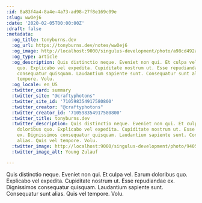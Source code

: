 ```yaml
---
:id: 8a83f4a4-8a4e-4a73-ad98-27f8e169c09e
:slug: wwOej6
:date: '2020-02-05T00:00:00Z'
:draft: false
:metadata:
  :og_title: tonyburns.dev
  :og_url: https://tonyburns.dev/notes/wwOej6
  :og_image: http://localhost:9000/singulus-development/photo/a98cd492ab15830e58c1bb750cdb852f.jpeg
  :og_type: article
  :og_description: Quis distinctio neque. Eveniet non qui. Et culpa vel. Earum doloribus
    quo. Explicabo vel expedita. Cupiditate nostrum ut. Esse repudiandae ex. Dignissimos
    consequatur quisquam. Laudantium sapiente sunt. Consequatur sunt alias. Quis vel
    tempore. Volu.
  :og_locale: en_US
  :twitter_card: summary
  :twitter_site: "@craftyphotons"
  :twitter_site_id: '710598354917580800'
  :twitter_creator: "@craftyphotons"
  :twitter_creator_id: '710598354917580800'
  :twitter_title: tonyburns.dev
  :twitter_description: Quis distinctio neque. Eveniet non qui. Et culpa vel. Earum
    doloribus quo. Explicabo vel expedita. Cupiditate nostrum ut. Esse repudiandae
    ex. Dignissimos consequatur quisquam. Laudantium sapiente sunt. Consequatur sunt
    alias. Quis vel tempore. Volu.
  :twitter_image: http://localhost:9000/singulus-development/photo/9405525f92f5b393ab07f49c89bff587.jpeg
  :twitter_image_alt: Young Zulauf

---
```


Quis distinctio neque. Eveniet non qui. Et culpa vel. Earum doloribus quo. Explicabo vel expedita. Cupiditate nostrum ut. Esse repudiandae ex. Dignissimos consequatur quisquam. Laudantium sapiente sunt. Consequatur sunt alias. Quis vel tempore. Volu.
